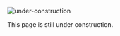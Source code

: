 ![under-construction]({{base_path}}/assets/img/temp-img/construction.png)

This page is still under construction.